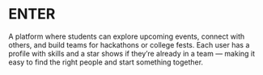 # ENTER
A platform where students can explore upcoming events, connect with others, and build teams for hackathons or college fests. Each user has a profile with skills and a star shows if they’re already in a team — making it easy to find the right people and start something together.
